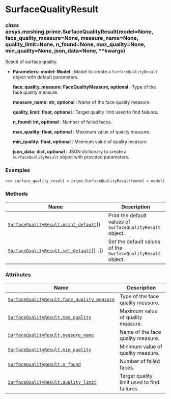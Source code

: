 # SurfaceQualityResult

<a id="ansys.meshing.prime.SurfaceQualityResult"></a>

### *class* ansys.meshing.prime.SurfaceQualityResult(model=None, face_quality_measure=None, measure_name=None, quality_limit=None, n_found=None, max_quality=None, min_quality=None, json_data=None, \*\*kwargs)

Result of surface quality.

* **Parameters:**
  **model: Model**
  : Model to create a `SurfaceQualityResult` object with default parameters.

  **face_quality_measure: FaceQualityMeasure, optional**
  : Type of the face quality measure.

  **measure_name: str, optional**
  : Name of the face quality measure.

  **quality_limit: float, optional**
  : Target quality limit used to find failures.

  **n_found: int, optional**
  : Number of failed faces.

  **max_quality: float, optional**
  : Maximum value of quality measure.

  **min_quality: float, optional**
  : Minimum value of quality measure.

  **json_data: dict, optional**
  : JSON dictionary to create a `SurfaceQualityResult` object with provided parameters.

### Examples

```pycon
>>> surface_quality_result = prime.SurfaceQualityResult(model = model)
```

<!-- !! processed by numpydoc !! -->

### Methods

| Name | Description |
|--------------------------------------------------------------------------------------------------------------------------------------------------------------|--------------------------------------------------------------|
| [`SurfaceQualityResult.print_default`](ansys.meshing.prime.SurfaceQualityResult.print_default.md#ansys.meshing.prime.SurfaceQualityResult.print_default)()   | Print the default values of `SurfaceQualityResult` object.   |
| [`SurfaceQualityResult.set_default`](ansys.meshing.prime.SurfaceQualityResult.set_default.md#ansys.meshing.prime.SurfaceQualityResult.set_default)([...])    | Set the default values of the `SurfaceQualityResult` object. |

### Attributes

| Name | Description |
|---------------------------------------------------------------------------------------------------------------------------------------------------------------------------------|---------------------------------------------|
| [`SurfaceQualityResult.face_quality_measure`](ansys.meshing.prime.SurfaceQualityResult.face_quality_measure.md#ansys.meshing.prime.SurfaceQualityResult.face_quality_measure)   | Type of the face quality measure.           |
| [`SurfaceQualityResult.max_quality`](ansys.meshing.prime.SurfaceQualityResult.max_quality.md#ansys.meshing.prime.SurfaceQualityResult.max_quality)                              | Maximum value of quality measure.           |
| [`SurfaceQualityResult.measure_name`](ansys.meshing.prime.SurfaceQualityResult.measure_name.md#ansys.meshing.prime.SurfaceQualityResult.measure_name)                           | Name of the face quality measure.           |
| [`SurfaceQualityResult.min_quality`](ansys.meshing.prime.SurfaceQualityResult.min_quality.md#ansys.meshing.prime.SurfaceQualityResult.min_quality)                              | Minimum value of quality measure.           |
| [`SurfaceQualityResult.n_found`](ansys.meshing.prime.SurfaceQualityResult.n_found.md#ansys.meshing.prime.SurfaceQualityResult.n_found)                                          | Number of failed faces.                     |
| [`SurfaceQualityResult.quality_limit`](ansys.meshing.prime.SurfaceQualityResult.quality_limit.md#ansys.meshing.prime.SurfaceQualityResult.quality_limit)                        | Target quality limit used to find failures. |
<!-- vale on -->